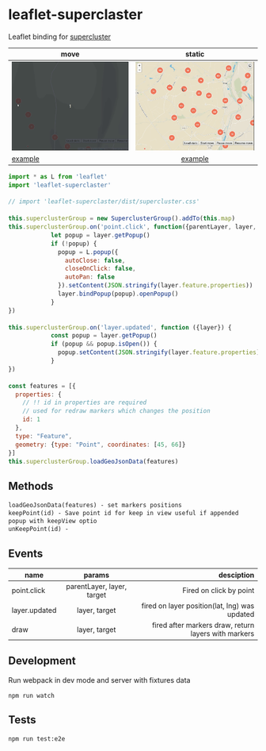 # leaflet-superclaster

Leaflet binding for [supercluster](https://github.com/mapbox/supercluster) 

| move         | static        |
| -------------   |:-------------:|
| ![](examples/move.gif) | ![](examples/static.gif)| 
| [example](https://grinat.github.io/leaflet-superclaster/examples/static.html) | [example](https://grinat.github.io/leaflet-superclaster/examples/move.html)  |


```js
import * as L from 'leaflet'
import 'leaflet-superclaster'

// import 'leaflet-superclaster/dist/supercluster.css'

this.superclusterGroup = new SuperclusterGroup().addTo(this.map)
this.superclusterGroup.on('point.click', function({parentLayer, layer, target}) {
            let popup = layer.getPopup()
            if (!popup) {
              popup = L.popup({
                autoClose: false,
                closeOnClick: false,
                autoPan: false
              }).setContent(JSON.stringify(layer.feature.properties))
              layer.bindPopup(popup).openPopup()
            }
})

this.superclusterGroup.on('layer.updated', function ({layer}) {
            const popup = layer.getPopup()
            if (popup && popup.isOpen()) {
              popup.setContent(JSON.stringify(layer.feature.properties))
            }
})
          
const features = [{
  properties: {
    // !! id in properties are required
    // used for redraw markers which changes the position
    id: 1
  },
  type: "Feature",
  geometry: {type: "Point", coordinates: [45, 66]}
}]
this.superclusterGroup.loadGeoJsonData(features)
```

## Methods

```
loadGeoJsonData(features) - set markers positions
keepPoint(id) - Save point id for keep in view useful if appended popup with keepView optio
unKeepPoint(id) - 
```

## Events


| name            | params                     | desciption |
| -------------   |:-------------:             | -----:|
| point.click     | parentLayer, layer, target | Fired on click by point |
| layer.updated   | layer, target              | fired on layer position(lat, lng) was updated |
| draw            | layer, target                      | fired after markers draw, return layers with markers |

## Development
Run webpack in dev mode and server with fixtures data
```
npm run watch
```

## Tests
```
npm run test:e2e
```
